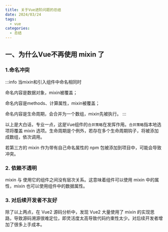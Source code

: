```yaml
---
title: 关于Vue进阶问题的总结
date: 2024/03/24
tags:
  - vue
categories:
  - 总结
---
```


## 一、为什么Vue不再使用 mixin 了

### 1.命名冲突

:::info 当mixin和引入组件中命名相同时
  
  命名内容是数据对象，mixin被覆盖；

  命名内容是methods、计算属性，mixin被覆盖；

  命名内容是生命周期，会合并为一个数组，mixin先被执行。
:::

以上是大白话，专业一点，这是Vue组件的`合并策略`在发挥作用。`合并策略`指本地选项将覆盖 mixin 选项。生命周期是个例外，若存在多个生命周期钩子，将被添加成数组，依次调用。

若第三方的 mixin 作为带有自己命名属性的 npm 包被添加到项目中，可能会导致冲突。

### 2. 依赖不透明

mixin 与 使用它的组件之间没有层次关系。这意味着组件可以使用 mixin 中的属性，mixin 也可以使用组件中的数据属性。

### 3. 对后续开发者不友好

除了以上两点，在 Vue2 源码分析中，发现 Vue2 大量使用了 mixin 的实现思路，导致源码溯源很难定位，即灵活度太高导致代码约束性太少。对后续开发者增加了很多上手成本。



